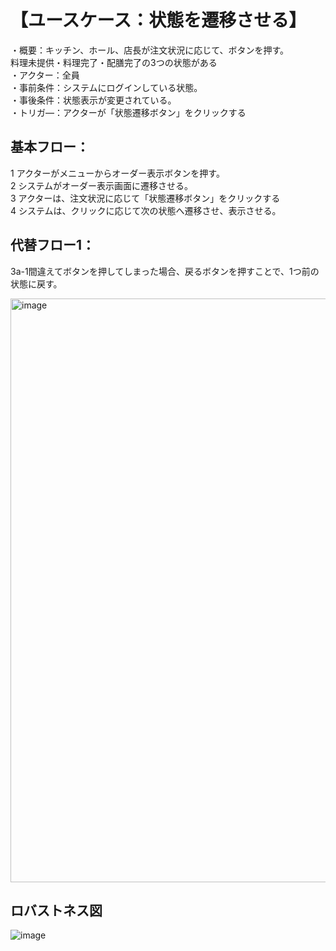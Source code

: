 # 【ユースケース：状態を遷移させる】

・概要：キッチン、ホール、店長が注文状況に応じて、ボタンを押す。  
料理未提供・料理完了・配膳完了の3つの状態がある  
・アクター：全員  
・事前条件：システムにログインしている状態。  
・事後条件：状態表示が変更されている。  
・トリガ―：アクターが「状態遷移ボタン」をクリックする  

## 基本フロー：
1 アクターがメニューからオーダー表示ボタンを押す。  
2 システムがオーダー表示画面に遷移させる。  
3 アクターは、注文状況に応じて「状態遷移ボタン」をクリックする  
4 システムは、クリックに応じて次の状態へ遷移させ、表示させる。    

## 代替フロー1：  
3a-1間違えてボタンを押してしまった場合、戻るボタンを押すことで、1つ前の状態に戻す。

<img width="934" alt="image" src="https://github.com/urakawa-es5/security/assets/119495449/080e6381-d019-4a5a-a280-bb842ad823ba">

## ロバストネス図
![image](https://github.com/urakawa-es5/security/assets/103549087/fdfb9a5a-a2db-4e63-b1d9-77d3cdfcfd43)

